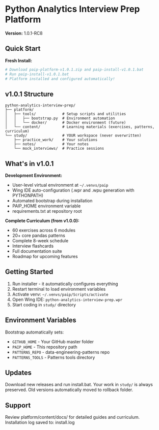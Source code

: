# Python Analytics Interview Prep Platform
**Version:** 1.0.1-RC8

## Quick Start

**Fresh Install:**
```bash
# Download paip-platform-v1.0.1.zip and paip-install-v1.0.1.bat
# Run paip-install-v1.0.1.bat
# Platform installed and configured automatically!
```

## v1.0.1 Structure

```
python-analytics-interview-prep/
├── platform/
│   ├── tools/            # Setup scripts and utilities
│   │   ├── bootstrap.py  # Environment automation
│   │   └── docker/       # Docker environment (future)
│   └── content/          # Learning materials (exercises, patterns, curriculum)
└── study/                # YOUR workspace (never overwritten)
    ├── practice_work/    # Your solutions
    ├── notes/            # Your notes
    └── mock_interviews/  # Practice sessions
```

## What's in v1.0.1

**Development Environment:**
- User-level virtual environment at `~/.venvs/paip`
- Wing IDE auto-configuration (.wpr and .wpu generation with PYTHONPATH)
- Automated bootstrap during installation
- PAIP_HOME environment variable
- requirements.txt at repository root

**Complete Curriculum (from v1.0.0):**
- 60 exercises across 6 modules
- 20+ core pandas patterns
- Complete 8-week schedule
- Interview flashcards
- Full documentation suite
- Roadmap for upcoming features

## Getting Started

1. Run installer - it automatically configures everything
2. Restart terminal to load environment variables
3. Activate venv: `~/.venvs/paip/Scripts/activate`
4. Open Wing IDE: `python-analytics-interview-prep.wpr`
5. Start coding in `study/` directory

## Environment Variables

Bootstrap automatically sets:
- `GITHUB_HOME` - Your GitHub master folder
- `PAIP_HOME` - This repository path
- `PATTERNS_REPO` - data-engineering-patterns repo
- `PATTERNS_TOOLS` - Patterns tools directory

## Updates

Download new releases and run install.bat.
Your work in `study/` is always preserved.
Old versions automatically moved to rollback folder.

## Support

Review platform/content/docs/ for detailed guides and curriculum.
Installation log saved to: install.log
